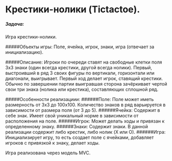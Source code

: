 Крестики-нолики (Tictactoe).
=========


##### Задача:
Игра крестики-нолики.

#####Объекты игры:
Поле, ячейка, игрок, знаки, игра (отвечает за инициализацию).

#####Описание:
Игроки по очереди ставят на свободные клетки поля 3х3 знаки (один всегда крестики, другой всегда нолики). 
Первый, выстроивший в ряд 3 своих фигуры по вертикали, горизонтали или диагонали, выигрывает. 
Первый ход делает игрок, ставящий крестики. 
Обычно по завершении партии выигравшая сторона зачёркивает чертой свои три знака (нолика или крестика), 
составляющих сплошной ряд.

#####Особенности реализациии:
######Поле: Поле может иметь размерность от 3х3 до 100х100. Количество знаков в ряд варьируется в зависимости от размера поля (от 3 до 5).
######Ячейка: Содержит в себе знак. Имеет свой уникальный норме в зависимости от расположения на поле.
######Игрок: Может делать ходы и привязан к определенному знаку.
######Знаки: Содержит знаки. В данной реализации содержит либо крестик, либо нолик (X или О).
######Игра: Инициализирует игру, то есть создает поле с ячейками, добавляет игроков с привязкой к знаку, делает ходы.

Игра реализована через модель MVC.
